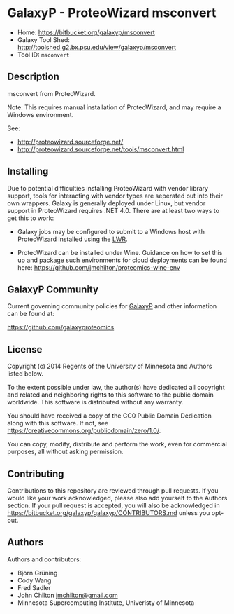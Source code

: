 GalaxyP - ProteoWizard msconvert
================================

* Home: <https://bitbucket.org/galaxyp/msconvert>
* Galaxy Tool Shed: <http://toolshed.g2.bx.psu.edu/view/galaxyp/msconvert>
* Tool ID: `msconvert`


Description
-----------

msconvert from ProteoWizard.

Note: This requires manual installation of ProteoWizard, and may require a Windows environment.

See:

* <http://proteowizard.sourceforge.net/>
* <http://proteowizard.sourceforge.net/tools/msconvert.html>


Installing
----------

Due to potential difficulties installing ProteoWizard with vendor library support, tools for interacting with vendor types are seperated out into their own wrappers. Galaxy is generally deployed under Linux, but vendor support in ProteoWizard requires .NET 4.0. There are at least two ways to get this to work:

* Galaxy jobs may be configured to submit to a Windows host with ProteoWizard installed using the [LWR](https://wiki.g2.bx.psu.edu/Admin/Config/LWR).

* ProteoWizard can be installed under Wine. Guidance on how to set this up and package such environments for cloud deployments can be found here: <https://github.com/jmchilton/proteomics-wine-env>


GalaxyP Community
-----------------

Current governing community policies for [GalaxyP](https://github.com/galaxyproteomics/) and other information can be found at:

<https://github.com/galaxyproteomics>


License
-------

Copyright (c) 2014 Regents of the University of Minnesota and Authors listed below.

To the extent possible under law, the author(s) have dedicated all copyright and related and neighboring rights to this software to the public domain worldwide. This software is distributed without any warranty.

You should have received a copy of the CC0 Public Domain Dedication along with this software. If not, see <https://creativecommons.org/publicdomain/zero/1.0/>.

You can copy, modify, distribute and perform the work, even for commercial purposes, all without asking permission.


Contributing
------------

Contributions to this repository are reviewed through pull requests. If you would like your work acknowledged, please also add yourself to the Authors section. If your pull request is accepted, you will also be acknowledged in <https://bitbucket.org/galaxyp/galaxyp/CONTRIBUTORS.md> unless you opt-out.


Authors
-------

Authors and contributors:

* Björn Grüning
* Cody Wang
* Fred Sadler
* John Chilton <jmchilton@gmail.com>
* Minnesota Supercomputing Institute, Univeristy of Minnesota
